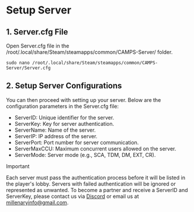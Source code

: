 # Setup Server
## 1. Server.cfg File
Open Server.cfg file in the /root/.local/share/Steam/steamapps/common/CAMPS-Server/ folder.
```
sudo nano /root/.local/share/Steam/steamapps/common/CAMPS-Server/Server.cfg
```
## 2. Setup Server Configurations
You can then proceed with setting up your server. Below are the configuration parameters in the Server.cfg file:

- ServerID: Unique identifier for the server.
- ServerKey: Key for server authentication.
- ServerName: Name of the server.
- ServerIP: IP address of the server.
- ServerPort: Port number for server communication.
- ServerMaxCCU: Maximum concurrent users allowed on the server.
- ServerMode: Server mode (e.g., SCA, TDM, DM, EXT, CR).
  
> [!IMPORTANT]
> Each server must pass the authentication process before it will be listed in the player's lobby.
> Servers with failed authentication will be ignored or represented as unwanted.
> To become a partner and receive a ServerID and ServerKey, please contact us via [Discord](https://discord.gg/camps) or email us at millenaryinfo@gmail.com.
